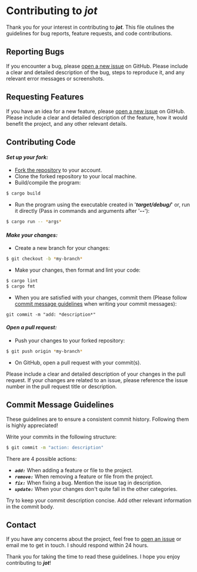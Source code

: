 # Contributing to *jot*

Thank you for your interest in contributing to ***jot***. This file otulines the guidelines for bug reports, feature requests, and code contributions.

## Reporting Bugs

If you encounter a bug, please [open a new issue](https://github.com/araekiel/jot/issues/new/choose) on GitHub. Please include a clear and detailed description of the bug, steps to reproduce it, and any relevant error messages or screenshots.

## Requesting Features
If you have an idea for a new feature, please [open a new issue](https://github.com/araekiel/jot/issues/new/choose) on GitHub. Please include a clear and detailed description of the feature, how it would benefit the project, and any other relevant details.

## Contributing Code

#### *Set up your fork:*

- [Fork the repository](https://github.com/araekiel/jot/fork) to your account.
- Clone the forked repository to your local machine.
- Build/compile the program:

```bash
$ cargo build 
```

- Run the program using the executable created in '***target/debug/***' or, run it directly (Pass in commands and arguments after '***--***'):

```bash
$ cargo run -- *args*
```

#### *Make your changes:*

- Create a new branch for your changes:

```bash
$ git checkout -b *my-branch*
```

- Make your changes, then format and lint your code:

```bash
$ cargo lint
$ cargo fmt
```

- When you are satisfied with your changes, commit them (Please follow [commit message guidelines](#commit-message-guidelines) when writing your commit messages):

```bash'
git commit -m "add: *description*"
```

#### *Open a pull request:*

- Push your changes to your forked repository:

```bash
$ git push origin *my-branch*
```

- On GitHub, open a pull request with your commit(s).

Please include a clear and detailed description of your changes in the pull request. If your changes are related to an issue, please reference the issue number in the pull request title or description.

## Commit Message Guidelines

These guidelines are to ensure a consistent commit history. Following them is highly appreciated!

Write your commits in the following structure: 

```bash
$ git commit -m "action: description"
```

There are 4 possible actions:

- ***`add:`*** When adding a feature or file to the project.
- ***`remove:`*** When removing a feature or file from the project.
- ***`fix:`*** When fixing a bug. Mention the issue tag in description.
- ***`update:`*** When your changes don't quite fall in the other categories.

Try to keep your commit description concise. Add other relevant information in the commit body.

## Contact

If you have any concerns about the project, feel free to [open an issue](https://github.com/araekiel/jot/issues/new/choose) or email me to get in touch. I should respond within 24 hours.

Thank you for taking the time to read these guidelines. I hope you enjoy contributing to ***jot***!
